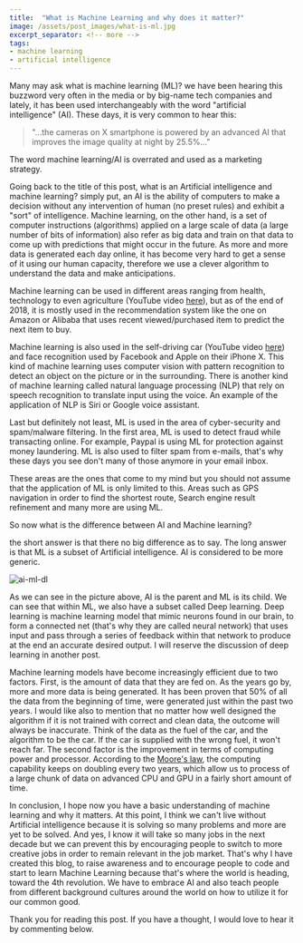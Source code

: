 ```yaml
---
title:  "What is Machine Learning and why does it matter?"
image: /assets/post_images/what-is-ml.jpg
excerpt_separator: <!-- more -->
tags:
- machine learning
- artificial intelligence
---
```

Many may ask what is machine learning (ML)? we have been hearing this buzzword very often in the media or by big-name tech companies and lately, it has been used interchangeably with the word "artificial intelligence" (AI).<!-- more --> These days, it is very common to hear this:

> "...the cameras on X smartphone is powered by an advanced AI that improves the image quality at night by 25.5%..."

The word machine learning/AI is overrated and used as a marketing strategy.

Going back to the title of this post, what is an Artificial intelligence and machine learning? simply put, an AI is the ability of computers to make a decision without any intervention of human (no preset rules) and exhibit a "sort" of intelligence. Machine learning, on the other hand, is a set of computer instructions (algorithms) applied on a large scale of data (a large number of bits of information) also refer as big data and train on that data to come up with predictions that might occur in the future. As more and more data is generated each day online, it has become very hard to get a sense of it using our human capacity, therefore we use a clever algorithm to understand the data and make anticipations.

Machine learning can be used in different areas ranging from health, technology to even agriculture (YouTube video [here](https://www.youtube.com/watch?v=NlpS-DhayQA)), but as of the end of 2018, it is mostly used in the recommendation system like the one on Amazon or Alibaba that uses recent viewed/purchased item to predict the next item to buy.

Machine learning is also used in the self-driving car (YouTube video [here](https://www.youtube.com/watch?v=aaOB-ErYq6Y)) and face recognition used by Facebook and Apple on their iPhone X. This kind of machine learning uses computer vision with pattern recognition to detect an object on the picture or in the surrounding. There is another kind of machine learning called natural language processing (NLP) that rely on speech recognition to translate input using the voice. An example of the application of NLP is Siri or Google voice assistant.


Last but definitely not least, ML is used in the area of cyber-security and spam/malware filtering. In the first area, ML is used to detect fraud while transacting online. For example, Paypal is using ML for protection against money laundering. ML is also used to filter spam from e-mails, that's why these days you see don't many of those anymore in your email inbox.

These areas are the ones that come to my mind but you should not assume that the application of ML is only limited to this. Areas such as GPS navigation in order to find the shortest route, Search engine result refinement and many more are using ML.

So now what is the difference between AI and Machine learning?

the short answer is that there no big difference as to say. The long answer is that ML is a subset of Artificial intelligence. AI is considered to be more generic.

![ai-ml-dl](/blog/assets/post_cont_image/ai-ml-dl.png)

As we can see in the picture above, AI is the parent and ML is its child. We can see that within ML, we also have a subset called Deep learning. Deep learning is machine learning model that mimic neurons found in our brain, to form a connected net (that's why they are called neural network) that uses input and pass through a series of feedback within that network to produce at the end an accurate desired output. I will reserve the discussion of deep learning in another post.

Machine learning models have become increasingly efficient due to two factors. First, is the amount of data that they are fed on. As the years go by, more and more data is being generated. It has been proven that 50% of all the data from the beginning of time, were generated just within the past two years. I would like also to mention that no matter how well designed the algorithm if it is not trained with correct and clean data, the outcome will always be inaccurate. Think of the data as the fuel of the car, and the algorithm to be the car. If the car is supplied with the wrong fuel, it won't reach far. The second factor is the improvement in terms of computing power and processor. According to the [Moore's law](https://en.wikipedia.org/wiki/Moore%27s_law), the computing capability keeps on doubling every two years, which allow us to process of a large chunk of data on advanced CPU and GPU in a fairly short amount of time.


In conclusion, I hope now you have a basic understanding of machine learning and why it matters. At this point, I think we can't live without Artificial intelligence because it is solving so many problems and more are yet to be solved. And yes, I know it will take so many jobs in the next decade but we can prevent this by encouraging people to switch to more creative jobs in order to remain relevant in the job market. That's why I have created this blog, to raise awareness and to encourage people to code and start to learn Machine Learning because that's where the world is heading, toward the 4th revolution. We have to embrace AI and also teach people from different background cultures around the world on how to utilize it for our common good.

Thank you for reading this post. If you have a thought, I would love to hear it by commenting below.
